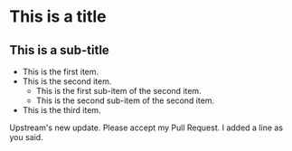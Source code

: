 # This is a title
## This is a sub-title
- This is the first item.
- This is the second item.
  - This is the first sub-item of the second item.
  - This is the second sub-item of the second item.
- This is the third item.

Upstream's new update.
Please accept my Pull Request.
I added a line as you said.
